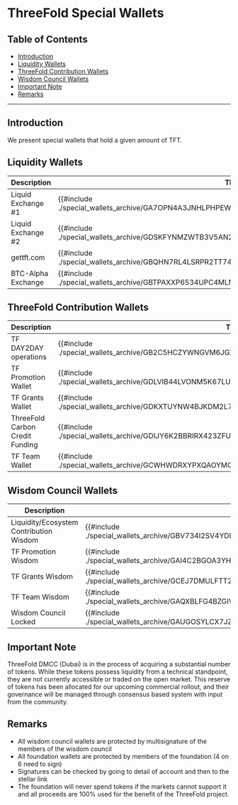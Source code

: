 <h1> ThreeFold Special Wallets </h1>

<h2>Table of Contents</h2>

- [Introduction](#introduction)
- [Liquidity Wallets](#liquidity-wallets)
- [ThreeFold Contribution Wallets](#threefold-contribution-wallets)
- [Wisdom Council Wallets](#wisdom-council-wallets)
- [Important Note](#important-note)
- [Remarks](#remarks)

***

## Introduction

We present special wallets that hold a given amount of TFT.

## Liquidity Wallets

| **Description**    | **TFT Balance** | **Address**                                                                      |
| ------------------ | ----------- | -------------------------------------------------------------------------------- |
| Liquid Exchange #1 |  {{#include ./special_wallets_archive/GA7OPN4A3JNHLPHPEWM4PJDOYYDYNZOM7ES6YL3O7NC3PRY3V3UX6ANM.md}}      | [GA7OPN4A3JNHLPHPEWM4PJDOYYDYNZOM7ES6YL3O7NC3PRY3V3UX6ANM](https://stellar.expert/explorer/public/account/GA7OPN4A3JNHLPHPEWM4PJDOYYDYNZOM7ES6YL3O7NC3PRY3V3UX6ANM) |
| Liquid Exchange #2 | {{#include ./special_wallets_archive/GDSKFYNMZWTB3V5AN26CEAQ27643Q3KB4X6MY4UTO2LIIDFND4SPQZYU.md}}           | [GDSKFYNMZWTB3V5AN26CEAQ27643Q3KB4X6MY4UTO2LIIDFND4SPQZYU](https://stellar.expert/explorer/public/account/GDSKFYNMZWTB3V5AN26CEAQ27643Q3KB4X6MY4UTO2LIIDFND4SPQZYU) |
| gettft.com         | {{#include ./special_wallets_archive/GBQHN7RL4LSRPR2TT74ID2UJPZ2AXCHQY2WKGCTDLJM3NXVJ7GQHUCOD.md}}     | [GBQHN7RL4LSRPR2TT74ID2UJPZ2AXCHQY2WKGCTDLJM3NXVJ7GQHUCOD](https://stellar.expert/explorer/public/account/GBQHN7RL4LSRPR2TT74ID2UJPZ2AXCHQY2WKGCTDLJM3NXVJ7GQHUCOD) |
| BTC-Alpha Exchange | {{#include ./special_wallets_archive/GBTPAXXP6534UPC4MLNGFGJWCD6DNSRVIPPOZWXAQAWI4FKTLOJY2A2S.md}}     | [GBTPAXXP6534UPC4MLNGFGJWCD6DNSRVIPPOZWXAQAWI4FKTLOJY2A2S](https://stellar.expert/explorer/public/account/GBTPAXXP6534UPC4MLNGFGJWCD6DNSRVIPPOZWXAQAWI4FKTLOJY2A2S) |

## ThreeFold Contribution Wallets

| **Description**                 | **TFT Balance** | **Address**                                                                      |
| ------------------------------- | ----------- | -------------------------------------------------------------------------------- |
| TF DAY2DAY operations           | {{#include ./special_wallets_archive/GB2C5HCZYWNGVM6JGXDWQBJTMUY4S2HPPTCAH63HFAQVL2ALXDW7SSJ7.md}}    | [GB2C5HCZYWNGVM6JGXDWQBJTMUY4S2HPPTCAH63HFAQVL2ALXDW7SSJ7](https://stellar.expert/explorer/public/account/GB2C5HCZYWNGVM6JGXDWQBJTMUY4S2HPPTCAH63HFAQVL2ALXDW7SSJ7) |
| TF Promotion Wallet             | {{#include ./special_wallets_archive/GDLVIB44LVONM5K67LUPSFZMSX7G2RLYVBM5MMHUJ4NAQJU7CH4HBJBO.md}}    | [GDLVIB44LVONM5K67LUPSFZMSX7G2RLYVBM5MMHUJ4NAQJU7CH4HBJBO](https://stellar.expert/explorer/public/account/GDLVIB44LVONM5K67LUPSFZMSX7G2RLYVBM5MMHUJ4NAQJU7CH4HBJBO) |
| TF Grants Wallet                | {{#include ./special_wallets_archive/GDKXTUYNW4BJKDM2L7B5XUYFUISV52KUU4G7VPNLF4ZSIKBURM622YPZ.md}}    | [GDKXTUYNW4BJKDM2L7B5XUYFUISV52KUU4G7VPNLF4ZSIKBURM622YPZ](https://stellar.expert/explorer/public/account/GDKXTUYNW4BJKDM2L7B5XUYFUISV52KUU4G7VPNLF4ZSIKBURM622YPZ) |
| ThreeFold Carbon Credit Funding | {{#include ./special_wallets_archive/GDIJY6K2BBRIRX423ZFUYKKFDN66XP2KMSBZFQSE2PSNDZ6EDVQTRLSU.md}}     | [GDIJY6K2BBRIRX423ZFUYKKFDN66XP2KMSBZFQSE2PSNDZ6EDVQTRLSU](https://stellar.expert/explorer/public/account/GDIJY6K2BBRIRX423ZFUYKKFDN66XP2KMSBZFQSE2PSNDZ6EDVQTRLSU) |
| TF Team Wallet                  | {{#include ./special_wallets_archive/GCWHWDRXYPXQAOYMQKB66SZPLM6UANKGMSL4SP7LSOIA6OTTOYQ6HBIH.md}}      | [GCWHWDRXYPXQAOYMQKB66SZPLM6UANKGMSL4SP7LSOIA6OTTOYQ6HBIH](https://stellar.expert/explorer/public/account/GCWHWDRXYPXQAOYMQKB66SZPLM6UANKGMSL4SP7LSOIA6OTTOYQ6HBIH) |

## Wisdom Council Wallets

| **Description**                         | **TFT Balance** | **Address**                                                                      |
| --------------------------------------- | ----------- | -------------------------------------------------------------------------------- |
| Liquidity/Ecosystem Contribution Wisdom | {{#include ./special_wallets_archive/GBV734I2SV4YDDPVJMYXU3IZ2AIU5GEAJRAD4E4BQG7CA2N63NXSPMD6.md}}    | [GBV734I2SV4YDDPVJMYXU3IZ2AIU5GEAJRAD4E4BQG7CA2N63NXSPMD6](https://stellar.expert/explorer/public/account/GBV734I2SV4YDDPVJMYXU3IZ2AIU5GEAJRAD4E4BQG7CA2N63NXSPMD6) |
| TF Promotion Wisdom                     | {{#include ./special_wallets_archive/GAI4C2BGOA3YHVQZZW7OW4FHOGGYWTUBEVNHB6MW4ZAFG7ZAA7D5IPC3.md}}         | [GAI4C2BGOA3YHVQZZW7OW4FHOGGYWTUBEVNHB6MW4ZAFG7ZAA7D5IPC3](https://stellar.expert/explorer/public/account/GAI4C2BGOA3YHVQZZW7OW4FHOGGYWTUBEVNHB6MW4ZAFG7ZAA7D5IPC3) |
| TF Grants Wisdom                        | {{#include ./special_wallets_archive/GCEJ7DMULFTT25UH4FAAGOZ6KER4WXAYQGJUSIITQD527DGTKSXKBQGR.md}}    | [GCEJ7DMULFTT25UH4FAAGOZ6KER4WXAYQGJUSIITQD527DGTKSXKBQGR](https://stellar.expert/explorer/public/account/GCEJ7DMULFTT25UH4FAAGOZ6KER4WXAYQGJUSIITQD527DGTKSXKBQGR) |
| TF Team Wisdom                          | {{#include ./special_wallets_archive/GAQXBLFG4BZGIVY6DBJVWE5EAP3UNHMIA2PYCUVLY2JUSPVWPUF36BW4.md}}     | [GAQXBLFG4BZGIVY6DBJVWE5EAP3UNHMIA2PYCUVLY2JUSPVWPUF36BW4](https://stellar.expert/explorer/public/account/GAQXBLFG4BZGIVY6DBJVWE5EAP3UNHMIA2PYCUVLY2JUSPVWPUF36BW4) |
| Wisdom Council Locked                   | {{#include ./special_wallets_archive/GAUGOSYLCX7JZTQYF2K7RIMHFWKSA3WSI2OQ4IRKXMDMVE6ABJIJMFQR.md}}    | [GAUGOSYLCX7JZTQYF2K7RIMHFWKSA3WSI2OQ4IRKXMDMVE6ABJIJMFQR](https://stellar.expert/explorer/public/account/GAUGOSYLCX7JZTQYF2K7RIMHFWKSA3WSI2OQ4IRKXMDMVE6ABJIJMFQR) |

## Important Note
 
ThreeFold DMCC (Dubai) is in the process of acquiring a substantial number of tokens. While these tokens possess liquidity from a technical standpoint, they are not currently accessible or traded on the open market. This reserve of tokens has been allocated for our upcoming commercial rollout, and their governance will be managed through consensus based system with input from the community.

## Remarks

- All wisdom council wallets are protected by multisignature of the members of the wisdom council
- All foundation wallets are protected by members of the foundation (4 on 6 need to sign)
- Signatures can be checked by going to detail of account and then to the stellar link
- The foundation will never spend tokens if the markets cannot support it and all proceeds are 100% used for the benefit of the ThreeFold project.